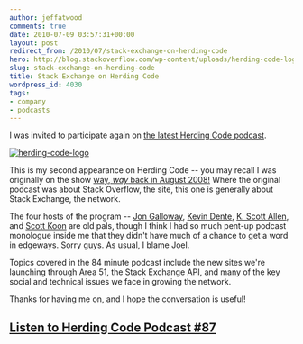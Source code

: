 ```yaml
---
author: jeffatwood
comments: true
date: 2010-07-09 03:57:31+00:00
layout: post
redirect_from: /2010/07/stack-exchange-on-herding-code
hero: http://blog.stackoverflow.com/wp-content/uploads/herding-code-logo.png
slug: stack-exchange-on-herding-code
title: Stack Exchange on Herding Code
wordpress_id: 4030
tags:
- company
- podcasts
---
```



I was invited to participate again on [the latest Herding Code podcast](http://herdingcode.com/?p=263). 



[![herding-code-logo](http://blog.stackoverflow.com/wp-content/uploads/herding-code-logo.png)](http://herdingcode.com/?p=263)



This is my second appearance on Herding Code -- you may recall I was originally on the show [way, _way_ back in August 2008!](http://blog.stackoverflow.com/2008/08/stack-overflow-on-herding-code/) Where the original podcast was about Stack Overflow, the site, this one is generally about Stack Exchange, the network.



The four hosts of the program -- [Jon Galloway](http://weblogs.asp.net/jgalloway), [Kevin Dente](http://weblogs.asp.net/kdente), [K. Scott Allen](http://odetocode.com/), and [Scott Koon](http://lazycoder.com/) are old pals, though I think I had so much pent-up podcast monologue inside me that they didn't have much of a chance to get a word in edgeways. Sorry guys. As usual, I blame Joel.



Topics covered in the 84 minute podcast include the new sites we're launching through Area 51, the Stack Exchange API, and many of the key social and technical issues we face in growing the network. 



Thanks for having me on, and I hope the conversation is useful!





## [Listen to Herding Code Podcast #87](http://herdingcode.com/?p=263)



